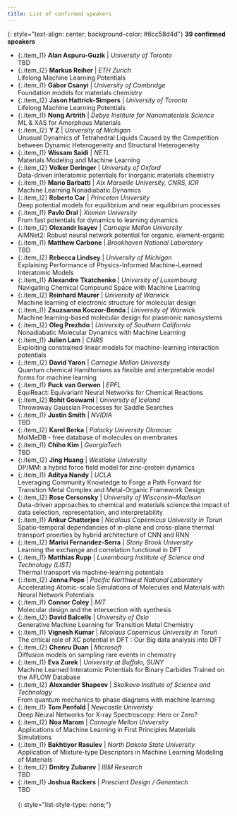 ```yaml
---
title: List of confirmed speakers
---
```


<style type="text/css">
  .custom-list-style-type {
    list-style-type: square;
  }
  .item_l1 {
    font-size: 0.7em; 
    line-height: 160%; 
    border-radius: 0px; 
    padding: 10px;
    background-color: #6cc58d4d;
    margin-bottom: 0px;
    text-align: justify;
  }

  .item_l2 {
    font-size: 0.7em; 
    line-height: 160%; 
    border-radius: 0px; 
    padding: 10px;
    background-color: #e8e8e8;
    margin-bottom: 0px;
  }

</style>
{: style="text-align: center; background-color: #6cc58d4d"}
**39 confirmed speakers**

- {:.item_l1} **Alan	Aspuru-Guzik**  | *University of Toronto*  
   TBD
   <br> 
- {:.item_l2} **Markus	Reiher**  | *ETH Zurich*  
   Lifelong Machine Learning Potentials
   <br> 
- {:.item_l1} **Gábor Csányi**  | *University of Cambridge*  
   Foundation models for materials chemistry
   <br>
- {:.item_l2} **Jason	Hattrick-Simpers**  | *University of Toronto*  
   Lifelong Machine Learning Potentials
   <br> 
- {:.item_l1} **Nong Artrith**  | *Debye Institute for Nanomaterials Science*  
   ML & XAS for Amorphous Materials
   <br> 
- {:.item_l2} **Y	Z**  | *University of Michigan*  
   Unusual Dynamics of Tetrahedral Liquids Caused by the Competition between Dynamic Heterogeneity and Structural Heterogeneity
   <br>    
- {:.item_l1} **Wissam Saidi**  | *NETL*  
   Materials Modeling and Machine Learning
   <br>
- {:.item_l2} **Volker Deringer**      | *University of Oxford*     
   Data-driven interatomic potentials for inorganic materials chemistry
   <br>
- {:.item_l1} **Mario Barbatti**    | *Aix Marseille University, CNRS, ICR*     
   Machine Learning Nonadiabatic Dynamics
   <br>
- {:.item_l2} **Roberto Car**   | *Princeton University*  
   Deep potential models for equilibrium and near equilibrium processes
   <br>
- {:.item_l1} **Pavlo Dral**   | *Xiamen University*     
   From fast potentials for dynamics to learning dynamics
   <br> 
- {:.item_l2} **Olexandr Isayev**   | *Carnegie Mellon University*  
   AIMNet2: Robust neural network potential for organic, element-organic
   <br>
- {:.item_l1} **Matthew Carbone**   | *Brookhaven National Laboratory*    
   TBD
   <br>
- {:.item_l2} **Rebecca Lindsey**   | *University of Michigan*   
    Explaining Performance of Physics-Informed Machine-Learned Interatomic Models
    <br>
- {:.item_l1} **Alexandre Tkatchenko**   | *University of Luxembourg*  
    Navigating Chemical Compound Space with Machine Learning
    <br>
- {:.item_l2} **Reinhard Maurer**   | *University of Warwick*     
    Machine learning of electronic structure for molecular design
    <br>
- {:.item_l1} **Zsuzsanna Koczor-Benda**    | *University of Warwick*    
    Machine learning-based molecular design for plasmonic nanosystems
    <br>
- {:.item_l2} **Oleg Prezhdo**    | *University of Southern California*  
    Nonadiabatic Molecular Dynamics with Machine Learning
    <br>
- {:.item_l1} **Julien Lam**   | *CNRS*      
    Exploiting constrained linear models for machine-learning interaction potentials
    <br>
- {:.item_l2} **David Yaron**    | *Carnegie Mellon University*    
    Quantum chemical Hamiltonians as flexible and interpretable model forms for machine learning
    <br>
- {:.item_l1} **Puck van Gerwen**   | *EPFL*  
    EquiReact: Equivariant Neural Networks for Chemical Reactions
    <br>
- {:.item_l2} **Rohit Goswami**    | *University of Iceland*   
    Throwaway Gaussian Processes for Saddle Searches
    <br>
- {:.item_l1} **Justin Smith**   | *NVIDIA*      
    TBD
    <br>
- {:.item_l2} **Karel Berka**    | *Palacky University Olomouc*      
    MolMeDB - free database of molecules on membranes
- {:.item_l1} **Chiho Kim**    | *GeorgiaTech*      
    TBD
    <br>
- {:.item_l2} **Jing Huang**    | *Westlake University*      
    DP/MM: a hybrid force field model for zinc-protein dynamics
    <br>
- {:.item_l1} **Aditya Nandy**    | *UCLA*      
    Leveraging Community Knowledge to Forge a Path Forward for Transition Metal Complex and Metal-Organic Framework Design
    <br>
- {:.item_l2} **Rose Cersonsky**    | *University of Wisconsin–Madison*      
    Data-driven approaches to chemical and materials science:the impact of data selection, representation, and interpretability
    <br>
- {:.item_l1} **Ankur Chatterjee**    | *Nicolaus Copernicus University in Toruń*      
    Spatio-temporal dependancies of in-plane and cross-plane thermal transport proerties by hybrid architecture of CNN and RNN
    <br>    
- {:.item_l2} **Marivi Fernandez-Serra** | *Stony Brook University*      
    Learning the exchange and correlation functional in DFT
    <br>    
- {:.item_l1} **Matthias Rupp**    | *Luxembourg Institute of Science and Technology (LIST)*      
    Thermal transport via machine-learning potentials
    <br>   
- {:.item_l2} **Jenna Pope** | *Pacific Northwest National Laboratory*      
    Accelerating Atomic-scale Simulations of Molecules and Materials with Neural Network Potentials
    <br>   
- {:.item_l1} **Connor	Coley**    | *MIT*      
    Molecular design and the intersection with synthesis 
    <br>   
 - {:.item_l2} **David	Balcells** | *University of Oslo*      
    Generative Machine Learning for Transition Metal Chemistry
    <br>      
- {:.item_l1} **Vignesh	Kumar**    | *Nicolaus Copernicus University in Toruń*      
    The critical role of XC potential in DFT : Our Big data analysis into DFT
    <br>   
 - {:.item_l2} **Chenru	Duan** | *Microsoft*      
    Diffusion models on sampling rare events in chemistry
    <br>    
- {:.item_l1} **Eva	Zurek**    | *University at Buffalo, SUNY*      
    Machine Learned Interatomic Potentials for Binary Carbides Trained on the AFLOW Database 
    <br>   
 - {:.item_l2} **Alexander	Shapeev** | *Skolkovo Institute of Science and Technology*      
    From quantum mechanics to phase diagrams with machine learning
    <br>   
- {:.item_l1} **Tom	Penfold**    | *Newcastle Univeristy*      
    Deep Neural Networks for X-ray Spectroscopy: Hero or Zero?
    <br>   
 - {:.item_l2} **Noa	Marom** | *Carnegie Mellon University*      
    Applications of Machine Learning in First Principles Materials Simulations
    <br>  
- {:.item_l1} **Bakhtiyor	Rasulev**    | *North Dakota State University*      
    Application of Mixture-type Descriptors in Machine Learning Modeling of Materials
    <br>   
 - {:.item_l2} **Dmitry Zubarev** | *IBM Research*      
    TBD
    <br> 
- {:.item_l1} **Joshua Rackers**    | *Prescient Design / Genentech*      
    TBD
    <br>   
{: style="list-style-type: none;"}



